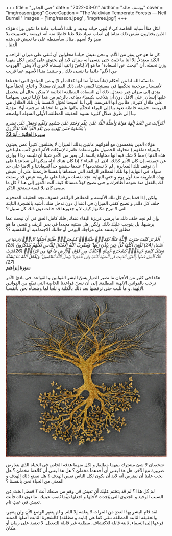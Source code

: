 +++
title = "حتى الجذور"
date = "2022-03-01"
author = "يوسف خالد"
cover = "img/reason.jpeg"
CoverCaption = "The Valdivian Temperate Forests​ — Neil Burnell"
images = ['img/reason.jpeg' , 'img/tree.jpg']
+++

لكل منا أسبابه الخاصة كي لا يُنهي حياته بيديه. و تلك الأسباب عادة ما تكون وراء هؤلاء الذين يختارون نقيض ذلك تماما
 إن أصاب صياد ظلا ظنا خاطئا منه أنه فريسة , فسيبيت بلا صيدٍ ولا أسهم. مثال سأسقطه على ما نعيش في هذه \
. الدنيا 

كل ما هو حي ينفِر من اﻷلم. و نحن نعيش حياتنا محاولين أن نُبقي على ميزان الراحة و الكَبَد معتدلاً, إلا أننا ما نلبث حتى ننسى أنه ميزان لابد أن يحتوي على كفتين لكل منهما وزن تحمله. أن "نبحث عن السعادة"  ما هو إلا لِبَاسٌ زائف ألبسناه لأخرى ألا وهي "الهروب من الألم" دائما ما ننسى ذلك , و ستنفذ مننا الأسهم عما قريب  

ما سنّه الله لنا من أحكام (ظناً صائباً منا أنها كذلك أو لا) و من المبادئ التي اتخذناها لأنفسنا , مرجعية نحكّمها في معيشتنا لنُبقي على ذلك الميزان معتدلاً. و اتباع الخطأ منها يؤدي إلى ميزان غير معتدل. ذلك أن السعادة المطلقة الدائمة لا يمكن بحال أن يتحصل عليها إنسان, على الأقل دون أن يتلاعب بكيمياء دماغه. بالرغم من هذا لازلنا نَرمي بسهامنا على ظلال كثيرة , ظانين أنها الفريسة. إلى أننا أصبحنا نُخوّل لأنفسنا بأن تلك الظلال هي الفريسة. حقيقة خاطئة تعود بنا إلى الوراء لتحكّم بذاتها على ما اتخذناه مرجعية أولا. مؤديةً بنا إلى طرق ضلال كثيرة تشوه الحقيقة المطلقة اﻷولى السهلة الواضحة.    


_أَفَرَأَيْتَ مَنِ اتَّخَذَ إِلَٰهَهُ هَوَاهُ وَأَضَلَّهُ اللَّهُ عَلَىٰ عِلْمٍ وَخَتَمَ عَلَىٰ سَمْعِهِ وَقَلْبِهِ_ _وَجَعَلَ عَلَىٰ بَصَرِهِ غِشَاوَةً فَمَن يَهْدِيهِ مِن بَعْدِ اللَّهِ ۚ أَفَلَا تَذَكَّرُونَ_ \    
__[سورة الجاثية - آية 23](https://quran.com/45?startingVerse=22)__

هؤلاء الذين ينغمسون مع أهوائهم عابثين بذلك الميزان لا يختلفون كثيراً عمن يعبثون بكيمياء دماغهم ( محاولة للحصول على سعادة غامرة لإسكات اﻷلم الذي كُتب علينا في هذه الدنيا ) مما لا شك فيه انها محاولة يائسة. 
لن يغير من الأمر شيئا أن تلبسه رداءً يواري عن حقيقته. 
إن كان الأمر كذلك. اذن, لم العناء ؟ إذا كان هناك أداة يمكنها أن تساعدنا على أن نوقف تلك المعايرة , لم لا نستخدمها ؟ عندها سنضع حداً لسعادتنا و آلامنا على حد سواء. في النهاية إنها تلك المظاهر الزائفة التي صنعناها بأنفسنا فأرغمتنا على أن نعيش بهذه الطريقة منذ أول يوم و حتى النهاية. تجد نفسك مرغما على طريقة عيش قد رسمت لك بالفعل منذ نعومة أظافرك و حتى تصبح كهلاً متسائلا كيف آلت الأمور إلى هنا ؟ كل ما مضى كان بلا قيمة تستحق الذكر.     

ولكن, إذا قمنا بنزع كل تلك اﻷلبسة و المظاهر الزائفة, فسوف تجد الحقيقة المدفونة خلف كل ذلك, و تصبح كفتي الميزان في اعتدال دون تدخل منك. أشبه بالشجرة الثابتة التي لا تبرح مكانها, كيف لا و جذورها قد حالت دون ذلك كل سبيل!؟

وإن لم تجد خلف ذلك ما يرضي غريزة البقاء عندك, فلك كامل الحق في أن تبحث عما يرضيها. بل يتوجب عليك ذلك. ولكن, هل ستتيه مجددا في بحر الزيف و تنسى ما هو مطلق لا يعتمد على مزاجك اليومي أو حالتك الاجتماعية أو النفسية ؟؟  
 
_أَلَمْ تَرَ كَيْفَ ضَرَبَ ٱللَّهُ مَثَلًا كَلِمَةًۭ طَيِّبَةًۭ كَشَجَرَةٍۢ طَيِّبَةٍ أَصْلُهَا ثَابِتٌۭ_ _وَفَرْعُهَا فِى ٱلسَّمَآءِ_
_(24) تُؤْتِىٓ أُكُلَهَا كُلَّ حِينٍۭ بِإِذْنِ رَبِّهَا ۗ وَيَضْرِبُ ٱللَّهُ ٱلْأَمْثَالَ لِلنَّاسِ لَعَلَّهُمْ_ _يَتَذَكَّرُونَ (25)_
_وَمَثَلُ كَلِمَةٍ خَبِيثَةٍۢ كَشَجَرَةٍ خَبِيثَةٍ ٱجْتُثَّتْ مِن فَوْقِ ٱلْأَرْضِ مَا لَهَا مِن قَرَارٍۢ (26_)_يُثَبِّتُ ٱللَّهُ_ 
_ٱلَّذِينَ ءَامَنُوا۟ بِٱلْقَوْلِ ٱلثَّابِتِ فِى ٱلْحَيَوٰةِ ٱلدُّنْيَا وَفِى ٱلْـَٔاخِرَةِ ۖ وَيُضِلُّ ٱللَّهُ_ _ٱلظَّـٰلِمِينَ ۚ_ 
_وَيَفْعَلُ ٱللَّهُ مَا يَشَآءُ (27)_ \
__[سورة إبراهيم](https://quran.com/14?startingVerse=24)__

هكذا في كثير من الأحيان ما تصير الدنيا, يسنّ البشر القوانين و القواعد. في بادئ الأمر نرحب بالقوانين الإلهية المطلقة, إلى أن نسنّ قواعدنا الخاصة التي تميّع من القوانين الإلهية. و ما نلبث حتى نرفضها بعد ذلك بالكلية و نلجأ لما وضعناه نحن بأنفسنا.   

![Upside-Down Tree by Muhammad Hashim](/img/tree.jpg "Upside-Down Tree by Muhammad Hashim")

شخصان لا شئ مشترك بينهما مطلقا, و لكل منهما هدفه الخاص في الحياة الذي يتعارض ضرورة مع الآخر. هل هذا يعني أن أحدهما مخطئ ؟ هل هذا يعني أن كلاهما مخطئ ؟ هل يجب علينا أن نفترض أنه لابد أن يكون لكل الناس نفس الهدف ؟ هل نصنع ذلك الهدف و المعنى من الحياة نحن بأنفسنا ؟ 

لمَ كل هذا ؟ لم قد يتحتم عليك أن تعيش في وهمٍ من صنعك أنت ؟ فقط, ابحث عن السبب الوحيد و الجدوى التي وُجدت لأجلها و اجعلها دوما  نُصب عينيك. ما دون ذلك فأنت تعيش في عبثٍ تام. 

لقد قام البشر بهذا لعددٍ من المرات لا يعلمه إلا الله, و لم يتغير الوضع الآن ولن يتغير. والحقيقة الثابتة المطلقة تبقى كما هي (ثابتة و مطلقة) كالشجرة الثابت أصلها الممتد فرعها إلى السماء, ثابتة قابلة للاكتشاف. مطلقة غير قابلة للتعديل. لا تعتمد على زمان أو مكان.   
